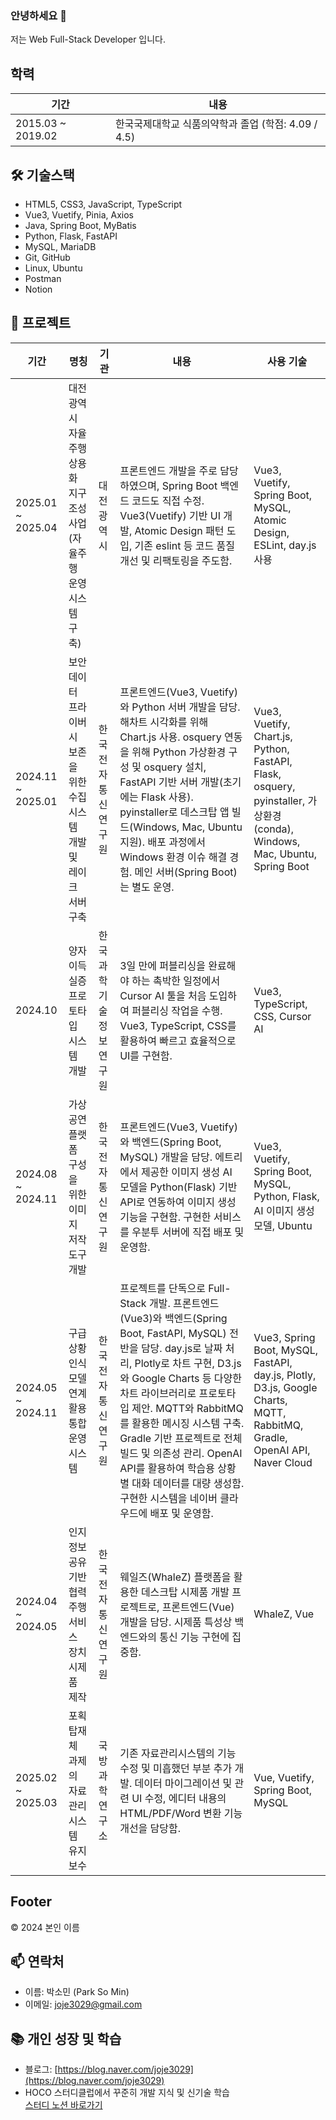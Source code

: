 ### 안녕하세요 👋

저는 Web Full-Stack Developer 입니다.

## 학력

| 기간                | 내용                                      |
|---------------------|-------------------------------------------|
| 2015.03 ~ 2019.02   | 한국국제대학교 식품의약학과 졸업 (학점: 4.09 / 4.5) |

## 🛠️ 기술스택
- HTML5, CSS3, JavaScript, TypeScript
- Vue3, Vuetify, Pinia, Axios
- Java, Spring Boot, MyBatis
- Python, Flask, FastAPI
- MySQL, MariaDB
- Git, GitHub
- Linux, Ubuntu
- Postman
- Notion

<!--## 자격증

| 기간                | 내용         |
|---------------------|--------------|
|                     |              |
-->

## 💼 프로젝트

| 기간                   | 명칭                                                        | 기관                        | 내용                                                                                                         | 사용 기술                           |
|------------------------|------------------------------------------------------------|-----------------------------|------------------------------------------------------------------------------------------------------------|-------------------------------------|
| 2025.01 ~ 2025.04      | 대전 광역시 자율주행 상용화 지구 조성 사업 (자율주행 운영 시스템 구축) | 대전광역시                  | 프론트엔드 개발을 주로 담당하였으며, Spring Boot 백엔드 코드도 직접 수정. Vue3(Vuetify) 기반 UI 개발, Atomic Design 패턴 도입, 기존 eslint 등 코드 품질 개선 및 리팩토링을 주도함. | Vue3, Vuetify, Spring Boot, MySQL, Atomic Design, ESLint, day.js 사용 |
| 2024.11 ~ 2025.01      | 보안데이터 프라이버시 보존을 위한 수집 시스템 개발 및 레이크 서버 구축 | 한국전자통신연구원          | 프론트엔드(Vue3, Vuetify)와 Python 서버 개발을 담당. 해차트 시각화를 위해 Chart.js 사용. osquery 연동을 위해 Python 가상환경 구성 및 osquery 설치, FastAPI 기반 서버 개발(초기에는 Flask 사용). pyinstaller로 데스크탑 앱 빌드(Windows, Mac, Ubuntu 지원). 배포 과정에서 Windows 환경 이슈 해결 경험. 메인 서버(Spring Boot)는 별도 운영. | Vue3, Vuetify, Chart.js, Python, FastAPI, Flask, osquery, pyinstaller, 가상환경(conda), Windows, Mac, Ubuntu, Spring Boot |
| 2024.10                | 양자이득 실증 프로토타입 시스템 개발                        | 한국과학기술정보연구원      | 3일 만에 퍼블리싱을 완료해야 하는 촉박한 일정에서 Cursor AI 툴을 처음 도입하여 퍼블리싱 작업을 수행. Vue3, TypeScript, CSS를 활용하여 빠르고 효율적으로 UI를 구현함. | Vue3, TypeScript, CSS, Cursor AI |
| 2024.08 ~ 2024.11      | 가상공연 플랫폼 구성을 위한 이미지 저작 도구 개발           | 한국전자통신연구원          | 프론트엔드(Vue3, Vuetify)와 백엔드(Spring Boot, MySQL) 개발을 담당. 에트리에서 제공한 이미지 생성 AI 모델을 Python(Flask) 기반 API로 연동하여 이미지 생성 기능을 구현함. 구현한 서비스를 우분투 서버에 직접 배포 및 운영함. | Vue3, Vuetify, Spring Boot, MySQL, Python, Flask, AI 이미지 생성 모델, Ubuntu |
| 2024.05 ~ 2024.11      | 구급 상황인식 모델 연계 활용 통합 운영 시스템               | 한국전자통신연구원          | 프로젝트를 단독으로 Full-Stack 개발. 프론트엔드(Vue3)와 백엔드(Spring Boot, FastAPI, MySQL) 전반을 담당. day.js로 날짜 처리, Plotly로 차트 구현, D3.js와 Google Charts 등 다양한 차트 라이브러리로 프로토타입 제안. MQTT와 RabbitMQ를 활용한 메시징 시스템 구축. Gradle 기반 프로젝트로 전체 빌드 및 의존성 관리. OpenAI API를 활용하여 학습용 상황별 대화 데이터를 대량 생성함. 구현한 시스템을 네이버 클라우드에 배포 및 운영함. | Vue3, Spring Boot, MySQL, FastAPI, day.js, Plotly, D3.js, Google Charts, MQTT, RabbitMQ, Gradle, OpenAI API, Naver Cloud |
| 2024.04 ~ 2024.05      | 인지정보 공유기반 협력주행 서비스 장치 시제품 제작          | 한국전자통신연구원          | 웨일즈(WhaleZ) 플랫폼을 활용한 데스크탑 시제품 개발 프로젝트로, 프론트엔드(Vue) 개발을 담당. 시제품 특성상 백엔드와의 통신 기능 구현에 집중함. | WhaleZ, Vue |
| 2025.02 ~ 2025.03      | 포획 탑재체 과제의 자료관리시스템 유지보수                 | 국방과학연구소              | 기존 자료관리시스템의 기능 수정 및 미흡했던 부분 추가 개발. 데이터 마이그레이션 및 관련 UI 수정, 에디터 내용의 HTML/PDF/Word 변환 기능 개선을 담당함. | Vue, Vuetify, Spring Boot, MySQL |

<!--## Popular repositories

1. 
2. -->

## Footer

© 2024 본인 이름

## 📫 연락처
- 이름: 박소민 (Park So Min)
- 이메일: joje3029@gmail.com

## 📚 개인 성장 및 학습

- 블로그: [https://blog.naver.com/joje3029](https://blog.naver.com/joje3029)
- HOCO 스터디클럽에서 꾸준히 개발 지식 및 신기술 학습  
  [스터디 노션 바로가기](https://gossamer-sort-f18.notion.site/1bfccd6c8cc58147b551d5d43e008c78) 
